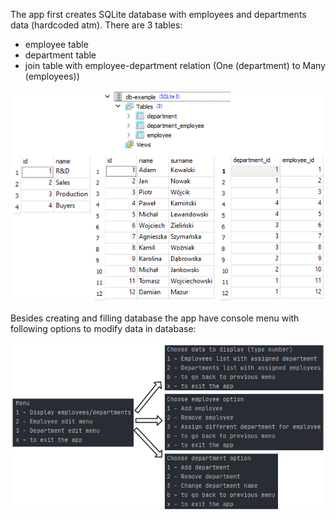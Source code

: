 	
The app first creates SQLite database with employees and departments data (hardcoded atm). There are 3 tables:
- employee table
- department table
- join table with employee-department relation (One (department) to Many (employees))

![DB](https://github.com/kubajabko/db-example/blob/master/img/db_tables.png)

Besides creating and filling database the app have console menu with following options to modify data in database:

![Menu](https://github.com/kubajabko/db-example/blob/master/img/menu.png)

